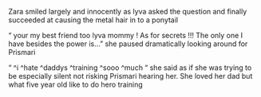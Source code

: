 Zara smiled largely and innocently as lyva asked the question and finally succeeded at causing the metal hair in to a ponytail 

“ your my best friend too lyva mommy ! As for secrets !!! The only one I have besides the power is...” she paused dramatically looking around for Prismari 


“ ^i ^hate ^daddys ^training ^sooo ^much “ she said as if she was trying to be especially silent not risking Prismari hearing her. She loved her dad but what five year old like to do hero training